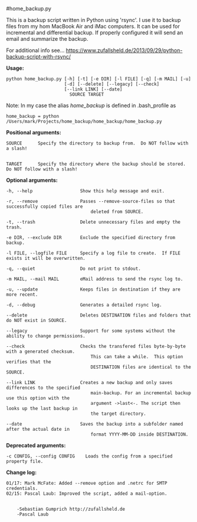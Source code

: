 #home_backup.py

This is a backup script written in Python using 'rsync'. I use it to backup files from my hom MacBook Air and iMac computers.
It can be used for incremental and differential backup. If properly configured it will send an email and summarize the backup.

For additional info see... https://www.zufallsheld.de/2013/09/29/python-backup-script-with-rsync/

**Usage:**

    python home_backup.py [-h] [-t] [-e DIR] [-l FILE] [-q] [-m MAIL] [-u]
                          [-d] [--delete] [--legacy] [--check]
                          [--link LINK] [--date]
                            SOURCE TARGET
                     
Note: In my case the alias _home_backup_ is defined in .bash_profile as 
    
    home_backup = python /Users/mark/Projects/home_backup/home_backup/home_backup.py
    

**Positional arguments:**

    SOURCE      Specify the directory to backup from.  Do NOT follow with a slash!
        
  
    TARGET      Specify the directory where the backup should be stored.  Do NOT follow with a slash!
                        

**Optional arguments:**

    -h, --help                  Show this help message and exit.
        
    -r, --remove                Passes --remove-source-files so that successfully copied files are 
                                    deleted from SOURCE.
                                    
    -t, --trash                 Delete unnecessary files and empty the trash.
        
    -e DIR, --exclude DIR       Exclude the specified directory from backup.
        
    -l FILE, --logfile FILE     Specify a log file to create.  If FILE exists it will be overwritten.
        
    -q, --quiet                 Do not print to stdout.
        
    -m MAIL, --mail MAIL        eMail address to send the rsync log to.
        
    -u, --update                Keeps files in destination if they are more recent.
        
    -d, --debug                 Generates a detailed rsync log.
        
    --delete                    Deletes DESTINATION files and folders that do NOT exist in SOURCE.  
    
    --legacy                    Support for some systems without the ability to change permissions.
        
    --check                     Checks the transfered files byte-by-byte with a generated checksum. 
                                    This can take a while.  This option verifies that the 
                                    DESTINATION files are identical to the SOURCE.
                                        
    --link LINK                 Creates a new backup and only saves differences to the specified 
                                    main-backup. For an incremental backup use this option with the 
                                    argument ->last<-. The script then looks up the last backup in 
                                    the target directory.
                                    
    --date                      Saves the backup into a subfolder named after the actual date in 
                                    format YYYY-MM-DD inside DESTINATION.

**Deprecated arguments:**    
    
    -c CONFIG, --config CONFIG    Loads the config from a specified property file.


**Change log:**

    01/17: Mark McFate: Added --remove option and .netrc for SMTP credentials.
    02/15: Pascal Laub: Improved the script, added a mail-option.
        
        
        -Sebastian Gumprich http://zufallsheld.de
        -Pascal Laub
